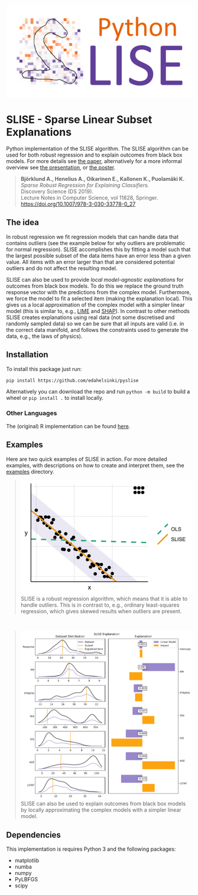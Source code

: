 ![Example of Robust Regression](examples/pyslise_banner.png)
# SLISE - Sparse Linear Subset Explanations

Python implementation of the SLISE algorithm. The SLISE algorithm can be used for
both robust regression and to explain outcomes from black box models.
For more details see [the paper](https://rdcu.be/bVbda), alternatively for a more informal
overview see [the presentation](https://github.com/edahelsinki/slise/raw/master/vignettes/presentation.pdf),
or [the poster](https://github.com/edahelsinki/slise/raw/master/vignettes/poster.pdf).

> **Björklund A., Henelius A., Oikarinen E., Kallonen K., Puolamäki K.**  
> *Sparse Robust Regression for Explaining Classifiers.*  
> Discovery Science (DS 2019).  
> Lecture Notes in Computer Science, vol 11828, Springer.  
> https://doi.org/10.1007/978-3-030-33778-0_27

## The idea

In robust regression we fit regression models that can handle data that contains outliers (see the example below for why outliers are problematic for normal regression). SLISE accomplishes this by fitting a model such that the largest possible subset of the data items have an error less than a given value. All items with an error larger than that are considered potential outliers and do not affect the resulting model.

SLISE can also be used to provide *local model-agnostic explanations* for outcomes from black box models. To do this we replace the ground truth response vector with the predictions from the complex model. Furthermore, we force the model to fit a selected item (making the explanation local). This gives us a local approximation of the complex model with a simpler linear model (this is similar to, e.g., [LIME](https://github.com/marcotcr/lime) and [SHAP](https://github.com/slundberg/shap)). In contrast to other methods SLISE creates explanations using real data (not some discretised and randomly sampled data) so we can be sure that all inputs are valid (i.e. in the correct data manifold, and follows the constraints used to generate the data, e.g., the laws of physics).

## Installation

To install this package just run:
```sh
pip install https://github.com/edahelsinki/pyslise
```
Alternatively you can download the repo and run `python -m build` to build a wheel or `pip install .` to install locally.

### Other Languages

The (original) R implementation can be found [here](https://github.com/edahelsinki/slise).

## Examples

Here are two quick examples of SLISE in action. For more detailed examples, with descriptions on how to create and interpret them, see the [examples](https://github.com/edahelsinki/pyslise/tree/master/examples) directory.

> ![Example of Robust Regression](examples/ex1.png)  
> SLISE is a robust regression algorithm, which means that it is able to handle outliers. This is in contrast to, e.g., ordinary least-squares regression, which gives skewed results when outliers are present.

&nbsp;
> ![Example of Robust Regression](examples/ex2.png)  
> SLISE can also be used to explain outcomes from black box models by locally approximating the complex models with a simpler linear model.

## Dependencies

This implementation is requires Python 3 and the following packages:

- matplotlib
- numba
- numpy
- PyLBFGS
- scipy
